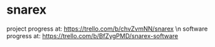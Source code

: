 # snarex

project progress at: https://trello.com/b/chvZvmNN/snarex \n
software progress at: https://trello.com/b/BfZygPMD/snarex-software
